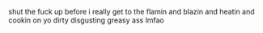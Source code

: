 shut the fuck up before i really get to the flamin and blazin and heatin and cookin on yo dirty disgusting greasy ass lmfao
